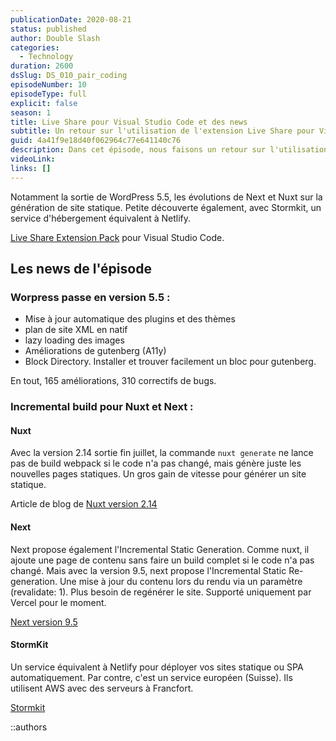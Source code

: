 ```yaml
---
publicationDate: 2020-08-21
status: published
author: Double Slash
categories:
  - Technology
duration: 2600
dsSlug: DS_010_pair_coding
episodeNumber: 10
episodeType: full
explicit: false
season: 1
title: Live Share pour Visual Studio Code et des news
subtitle: Un retour sur l'utilisation de l'extension Live Share pour Visual Studio Code. Une extension qui permet de faire du pair programming à distance. Nous revenons sur quelques actualités concernant les outils web diffusés durant l'été.
guid: 4a41f9e18d40f062964c77e641140c76
description: Dans cet épisode, nous faisons un retour sur l'utilisation de l'extension Live Share pour Visual Studio Code. Une extension qui permet de faire du pair programming à distance. Nous revenons sur quelques actualités concernant les outils web diffusés durant l'été.
videoLink:
links: []
---
```


Notamment la sortie de WordPress 5.5, les évolutions de Next et Nuxt sur la génération de site statique. Petite découverte également, avec Stormkit, un service d'hébergement équivalent à Netlify.

[Live Share Extension Pack](https://marketplace.visualstudio.com/items?itemName=MS-vsliveshare.vsliveshare-pack) pour Visual Studio Code.

## Les news de l'épisode

### Worpress passe en version 5.5 :

- Mise à jour automatique des plugins et des thèmes
- plan de site XML en natif
- lazy loading des images
- Améliorations de gutenberg (A11y)
- Block Directory. Installer et trouver facilement un bloc pour gutenberg.

En tout, 165 améliorations, 310 correctifs de bugs.

### Incremental build pour Nuxt et Next :

#### Nuxt

Avec la version 2.14 sortie fin juillet, la commande `nuxt generate` ne lance pas de build webpack si le code n'a pas changé, mais génère juste les nouvelles pages statiques. Un gros gain de vitesse pour générer un site statique.

Article de blog de [Nuxt version 2.14](https://nuxtjs.org/blog/nuxt-static-improvements)

#### Next

Next propose également l'Incremental Static Generation. Comme nuxt, il ajoute une page de contenu sans faire un build complet si le code n'a pas changé.
Mais avec la version 9.5, next propose l'Incremental Static Re-generation.
Une mise à jour du contenu lors du rendu via un paramètre (revalidate: 1). Plus besoin de regénérer le site. Supporté uniquement par Vercel pour le moment.

[Next version 9.5](https://nextjs.org/blog/next-9-5#stable-incremental-static-regeneration)

#### StormKit

Un service équivalent à Netlify pour déployer vos sites statique ou SPA automatiquement. Par contre, c'est un service européen (Suisse). Ils utilisent AWS avec des serveurs à Francfort.

[Stormkit](https://www.stormkit.io/)

::authors
